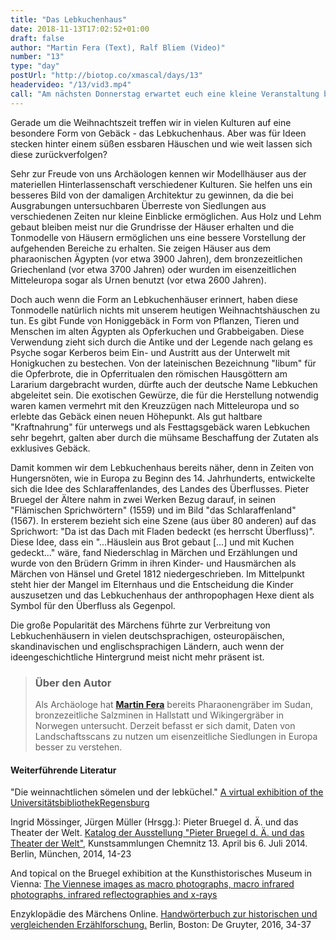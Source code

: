 ```yaml
---
title: "Das Lebkuchenhaus"
date: 2018-11-13T17:02:52+01:00
draft: false
author: "Martin Fera (Text), Ralf Bliem (Video)"
number: "13"
type: "day"
postUrl: "http://biotop.co/xmascal/days/13"
headervideo: "/13/vid3.mp4"
call: "Am nächsten Donnerstag erwartet euch eine kleine Veranstaltung bei uns im Büro. Kommt vorbei und nutzt die Möglichkeit, euch mit uns auszutauschen!"
---
```

Gerade um die Weihnachtszeit treffen wir in vielen Kulturen auf eine besondere Form von Gebäck - das Lebkuchenhaus. Aber was für Ideen stecken hinter einem süßen essbaren Häuschen und wie weit lassen sich diese zurückverfolgen?

Sehr zur Freude von uns Archäologen kennen wir Modellhäuser aus der materiellen Hinterlassenschaft verschiedener Kulturen. Sie helfen uns ein besseres Bild von der damaligen Architektur zu gewinnen, da die bei Ausgrabungen untersuchbaren Überreste von Siedlungen aus verschiedenen Zeiten nur kleine Einblicke ermöglichen. Aus Holz und Lehm gebaut bleiben meist nur die Grundrisse der Häuser erhalten und die Tonmodelle von Häusern ermöglichen uns eine bessere Vorstellung der aufgehenden Bereiche zu erhalten. Sie zeigen Häuser aus dem pharaonischen Ägypten (vor etwa 3900 Jahren), dem bronzezeitlichen Griechenland (vor etwa 3700 Jahren) oder wurden im eisenzeitlichen Mitteleuropa sogar als Urnen benutzt (vor etwa 2600 Jahren).

Doch auch wenn die Form an Lebkuchenhäuser erinnert, haben diese Tonmodelle natürlich nichts mit unserem heutigen Weihnachtshäuschen zu tun. Es gibt Funde von Honiggebäck in Form von Pflanzen, Tieren und Menschen im alten Ägypten als Opferkuchen und Grabbeigaben. Diese Verwendung zieht sich durch die Antike und der Legende nach gelang es Psyche sogar Kerberos beim Ein- und Austritt aus der Unterwelt mit Honigkuchen zu bestechen. Von der lateinischen Bezeichnung "libum" für die Opferbrote, die in Opferritualen den römischen Hausgöttern am Lararium dargebracht wurden, dürfte auch der deutsche Name Lebkuchen abgeleitet sein. Die exotischen Gewürze, die für die Herstellung notwendig waren kamen vermehrt mit den Kreuzzügen nach Mitteleuropa und so erlebte das Gebäck einen neuen Höhepunkt. Als gut haltbare "Kraftnahrung" für unterwegs und als Festtagsgebäck waren Lebkuchen sehr begehrt, galten aber durch die mühsame Beschaffung der Zutaten als exklusives Gebäck.

Damit kommen wir dem Lebkuchenhaus bereits näher, denn in Zeiten von Hungersnöten, wie in Europa zu Beginn des 14. Jahrhunderts, entwickelte sich die Idee des Schlaraffenlandes, des Landes des Überflusses. Pieter Bruegel der Ältere nahm in zwei Werken Bezug darauf, in seinen "Flämischen Sprichwörtern" (1559) und im Bild "das Schlaraffenland" (1567). In ersterem bezieht sich eine Szene (aus über 80 anderen) auf das Sprichwort: "Da ist das Dach mit Fladen bedeckt (es herrscht Überfluss)". Diese Idee, dass ein "...Häuslein aus Brot gebaut [...] und mit Kuchen gedeckt..." wäre, fand Niederschlag in Märchen und Erzählungen und wurde von den Brüdern Grimm in ihren Kinder- und Hausmärchen als Märchen von Hänsel und Gretel 1812 niedergeschrieben. Im Mittelpunkt steht hier der Mangel im Elternhaus und die Entscheidung die Kinder auszusetzen und das Lebkuchenhaus der anthropophagen Hexe dient als Symbol für den Überfluss als Gegenpol.

Die große Popularität des Märchens führte zur Verbreitung von Lebkuchenhäusern in vielen deutschsprachigen, osteuropäischen, skandinavischen und englischsprachigen Ländern, auch wenn der ideengeschichtliche Hintergrund meist nicht mehr präsent ist.

<!--more-->  

> ### Über den Autor
> Als Archäologe hat **[Martin Fera](http://biotop.co/de/person/martin-fera/)** bereits Pharaonengräber im Sudan, bronzezeitliche Salzminen in Hallstatt und Wikingergräber in Norwegen untersucht. Derzeit befasst er sich damit, Daten von Landschaftsscans zu nutzen um eisenzeitliche Siedlungen in Europa besser zu verstehen.

#### Weiterführende Literatur

"Die weinnachtlichen sömelen und der lebküchel." [A virtual exhibition of the UniversitätsbibliothekRegensburg](https://www.uni-regensburg.de/bibliothek/katharinenspital/lebkuchen/)

Ingrid Mössinger, Jürgen Müller (Hrsgg.): Pieter Bruegel d. Ä. und das Theater der Welt. [Katalog der Ausstellung "Pieter Bruegel d. Ä. und das Theater der Welt"](http://archiv.ub.uni-heidelberg.de/artdok/5289/1/Mueller_Pieter_Bruegel_d_A_und_das_Theate_der_Welt_2014.pdf), Kunstsammlungen Chemnitz 13. April bis 6. Juli 2014. Berlin, München, 2014, 14-23

And topical on the Bruegel exhibition at the Kunsthistorisches Museum in Vienna:
[The Viennese images as macro photographs, macro infrared photographs, infrared reflectographies and x-rays](http://www.insidebruegel.net/#p/v=udhome&lan=de&a=1011)

Enzyklopädie des Märchens Online. [Handwörterbuch zur historischen und vergleichenden Erzählforschung.](https://www.degruyter.com/view/db/emo) Berlin, Boston: De Gruyter, 2016, 34-37
